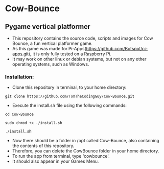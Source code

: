 # Cow-Bounce
## Pygame vertical platformer

- This repository contains the source code, scripts and images for Cow Bounce, a fun vertical platformer game.
- As this game was made for Pi-Apps(https://github.com/Botspot/pi-apps.git), it is only fully tested on a Raspberry Pi.
- It may work on other linux or debian systems, but not on any other operating systems, such as Windows.

### Installation:

- Clone this repository in terminal, to your home directory:
```
git clone https://github.com/TomTheCodingGuy/Cow-Bounce.git
```
- Execute the install.sh file using the following commands:
```
cd Cow-Bounce

sudo chmod +x ./install.sh

./install.sh
```
- Now there should be a folder in /opt called Cow-Bounce, also containing the contents of this repository.
- Therefore, you can delete the CowBounce folder in your home directory.
- To run the app from terminal, type 'cowbounce'.
- It should also appear in your Games Menu.
